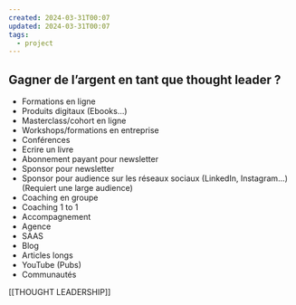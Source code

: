 ```yaml
---
created: 2024-03-31T00:07
updated: 2024-03-31T00:07
tags:
  - project
---
```

## Gagner de l’argent en tant que thought leader ? 

- Formations en ligne
- Produits digitaux (Ebooks…)
- Masterclass/cohort en ligne
- Workshops/formations en entreprise
- Conférences
- Ecrire un livre
- Abonnement payant pour newsletter
- Sponsor pour newsletter
- Sponsor pour audience sur les réseaux sociaux (LinkedIn, Instagram…) (Requiert une large audience)
- Coaching en groupe
- Coaching 1 to 1
- Accompagnement
- Agence
- SAAS
- Blog
- Articles longs
- YouTube (Pubs)
- Communautés

[[THOUGHT LEADERSHIP]]